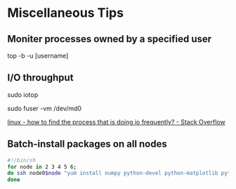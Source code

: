 # Miscellaneous Tips

## Moniter processes owned by a specified user

top -b -u [username] 

##  I/O throughput

sudo iotop

sudo fuser -vm /dev/md0

[linux - how to find the process that is doing io frequently? - Stack Overflow](https://stackoverflow.com/questions/5167794/how-to-find-the-process-that-is-doing-io-frequently)

## Batch-install packages on all nodes

```sh
#!/bin/sh
for node in 2 3 4 5 6; 
do ssh node0$node "yum install numpy python-devel python-matplotlib python-yaml"
done


```